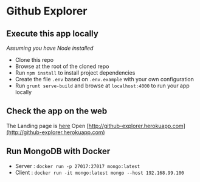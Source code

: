 # Github Explorer

## Execute this app locally
*Assuming you have Node installed*
- Clone this repo
- Browse at the root of the cloned repo
- Run `npm install` to install project dependencies
- Create the file `.env` based on `.env.example` with your own configuration
- Run `grunt serve-build` and browse at `localhost:4000` to run your app locally

## Check the app on the web
The Landing page is [here](https://damienrochat.github.io/TWEB-App-01/)
Open [http://github-explorer.herokuapp.com](http://github-explorer.herokuapp.com)

## Run MongoDB with Docker
- Server : `docker run -p 27017:27017 mongo:latest`
- Client : `docker run -it mongo:latest mongo --host 192.168.99.100`